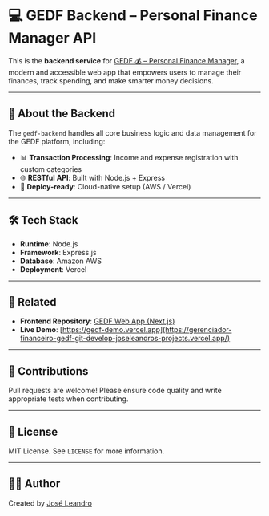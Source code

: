# 💻 GEDF Backend – Personal Finance Manager API

This is the **backend service** for [GEDF 💰 – Personal Finance Manager](https://gerenciador-financeiro-gedf-git-develop-joseleandros-projects.vercel.app/), a modern and accessible web app that empowers users to manage their finances, track spending, and make smarter money decisions.

---

## 🔧 About the Backend

The `gedf-backend` handles all core business logic and data management for the GEDF platform, including:

- 📊 **Transaction Processing**: Income and expense registration with custom categories  
- 🌐 **RESTful API**: Built with Node.js + Express  
- 🚀 **Deploy-ready**: Cloud-native setup (AWS / Vercel)  

---

## 🛠 Tech Stack

- **Runtime**: Node.js  
- **Framework**: Express.js   
- **Database**: Amazon AWS    
- **Deployment**: Vercel

---

## 📂 Related

- **Frontend Repository**: [GEDF Web App (Next.js)](https://github.com/jose-leandro/Gerenciador-Financeiro-Gedf)  
- **Live Demo**: [https://gedf-demo.vercel.app](https://gerenciador-financeiro-gedf-git-develop-joseleandros-projects.vercel.app/)  

---

## 🤝 Contributions

Pull requests are welcome! Please ensure code quality and write appropriate tests when contributing.

---

## 📄 License

MIT License. See `LICENSE` for more information.

---

## 👨‍💻 Author

Created by [José Leandro](https://github.com/jose-leandro)
